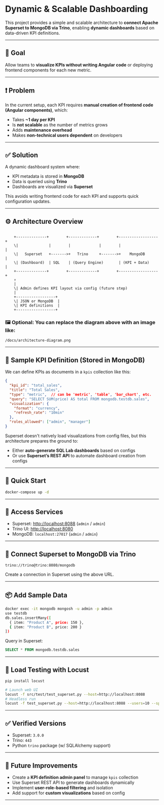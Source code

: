 # Dynamic & Scalable Dashboarding

This project provides a simple and scalable architecture to **connect Apache Superset to MongoDB via Trino**, enabling **dynamic dashboards** based on data-driven KPI definitions.

---

## 🎯 Goal

Allow teams to **visualize KPIs without writing Angular code** or deploying frontend components for each new metric.

---

## ❗ Problem

In the current setup, each KPI requires **manual creation of frontend code (Angular components)**, which:

- Takes **~1 day per KPI**
- Is **not scalable** as the number of metrics grows
- Adds **maintenance overhead**
- Makes **non-technical users dependent** on developers

---

## ✅ Solution

A dynamic dashboard system where:

- KPI metadata is stored in **MongoDB**
- Data is queried using **Trino**
- Dashboards are visualized via **Superset**

This avoids writing frontend code for each KPI and supports quick configuration updates.

---

## ⚙️ Architecture Overview

```

    +--------------+        +-------------+        +------------------+
    \|              |        |             |        |                  |
    \|   Superset   +------->+   Trino     +------->+    MongoDB       |
    \| (Dashboard)  | SQL    | (Query Engine)       | (KPI + Data)     |
    +--------------+        +-------------+        +------------------+
    ↑
    |
    \| Admin defines KPI layout via config (future step)
    |
    +------------------+
    \| JSON or MongoDB  |
    \| KPI definitions  |
    +------------------+

````

### 🖼️ Optional: You can replace the diagram above with an image like:
```text
/docs/architecture-diagram.png
````

---

## 🧾 Sample KPI Definition (Stored in MongoDB)

We can define KPIs as documents in a `kpis` collection like this:

```json
{
  "kpi_id": "total_sales",
  "title": "Total Sales",
  "type": "metric",  // can be 'metric', 'table', 'bar_chart', etc.
  "query": "SELECT SUM(price) AS total FROM mongodb.testdb.sales",
  "visualization": {
    "format": "currency",
    "refresh_rate": "10min"
  },
  "roles_allowed": ["admin", "manager"]
}
```

Superset doesn't natively load visualizations from config files, but this architecture prepares the ground to:

* Either **auto-generate SQL Lab dashboards** based on configs
* Or use **Superset’s REST API** to automate dashboard creation from configs

---

## 🚀 Quick Start

```bash
docker-compose up -d
```

---

## 🔗 Access Services

* Superset: [http://localhost:8088](http://localhost:8088) (`admin` / `admin`)
* Trino UI: [http://localhost:8080](http://localhost:8080)
* MongoDB: `localhost:27017` (`admin` / `admin`)

---

## 🔌 Connect Superset to MongoDB via Trino

```text
trino://trino@trino:8080/mongodb
```

Create a connection in Superset using the above URL.

---

## 📦 Add Sample Data

```bash
docker exec -it mongodb mongosh -u admin -p admin
use testdb
db.sales.insertMany([
  { item: "Product A", price: 150 },
  { item: "Product B", price: 200 }
])
```

Query in Superset:

```sql
SELECT * FROM mongodb.testdb.sales
```

---

## 🧪 Load Testing with Locust

```bash
pip install locust

# Launch web UI
locust -f src/test/test_superset.py --host=http://localhost:8088
# Headless run
locust -f test_superset.py --host=http://localhost:8088 --users=10 --spawn-rate=2 --run-time=2m --headless
```

---

## ✅ Verified Versions

* Superset: `3.0.0`
* Trino: `443`
* Python `trino` package (w/ SQLAlchemy support)

---

## 🔮 Future Improvements

* Create a **KPI definition admin panel** to manage `kpis` collection
* Use Superset REST API to generate dashboards dynamically
* Implement **user-role-based filtering** and isolation
* Add support for **custom visualizations** based on config

---

